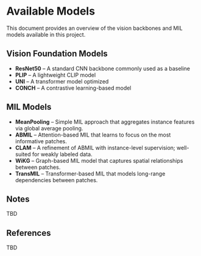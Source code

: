 # Available Models

This document provides an overview of the vision backbones and MIL models available in this project.

## Vision Foundation Models

- **ResNet50** – A standard CNN backbone commonly used as a baseline
- **PLIP** – A lightweight CLIP model
- **UNI** – A transformer model optimized
- **CONCH** – A contrastive learning-based model

## MIL Models

- **MeanPooling** – Simple MIL approach that aggregates instance features via global average pooling.
- **ABMIL** – Attention-based MIL that learns to focus on the most informative patches.
- **CLAM** – A refinement of ABMIL with instance-level supervision; well-suited for weakly labeled data.
- **WiKG** – Graph-based MIL model that captures spatial relationships between patches.
- **TransMIL** – Transformer-based MIL that models long-range dependencies between patches.

## Notes

TBD

## References
TBD

